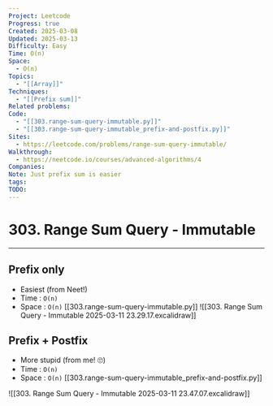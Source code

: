 ```yaml
---
Project: Leetcode
Progress: true
Created: 2025-03-08
Updated: 2025-03-13
Difficulty: Easy
Time: O(n)
Space:
  - O(n)
Topics:
  - "[[Array]]"
Techniques:
  - "[[Prefix sum]]"
Related problems: 
Code:
  - "[[303.range-sum-query-immutable.py]]"
  - "[[303.range-sum-query-immutable_prefix-and-postfix.py]]"
Sites:
  - https://leetcode.com/problems/range-sum-query-immutable/
Walkthrough:
  - https://neetcode.io/courses/advanced-algorithms/4
Companies: 
Note: Just prefix sum is easier
tags: 
TODO: 
---
```

# 303. Range Sum Query - Immutable
---
## Prefix only
- Easiest (from Neet!)
- Time : `O(n)`
- Space : `O(n)`
[[303.range-sum-query-immutable.py]]
![[303. Range Sum Query - Immutable 2025-03-11 23.29.17.excalidraw]]



## Prefix + Postfix
- More stupid (from me! 🙄)
- Time : `O(n)`
- Space : `O(n)`
[[303.range-sum-query-immutable_prefix-and-postfix.py]]

![[303. Range Sum Query - Immutable 2025-03-11 23.47.07.excalidraw]]

